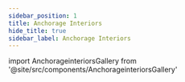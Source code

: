 ```yaml
---
sidebar_position: 1
title: Anchorage Interiors
hide_title: true
sidebar_label: Anchorage Interiors
---
```


import AnchorageinteriorsGallery from '@site/src/components/AnchorageinteriorsGallery'

<AnchorageinteriorsGallery />

